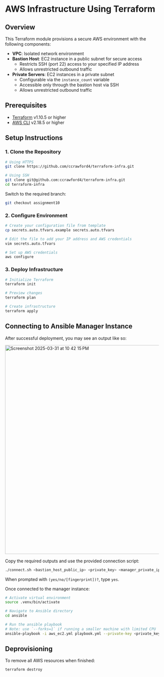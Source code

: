 # AWS Infrastructure Using Terraform

## Overview

This Terraform module provisions a secure AWS environment with the following components:

- **VPC**: Isolated network environment
- **Bastion Host**: EC2 instance in a public subnet for secure access
  - Restricts SSH (port 22) access to your specified IP address
  - Allows unrestricted outbound traffic
- **Private Servers**: EC2 instances in a private subnet
  - Configurable via the `instance_count` variable
  - Accessible only through the bastion host via SSH
  - Allows unrestricted outbound traffic

## Prerequisites

- [Terraform](https://developer.hashicorp.com/terraform/install) v1.10.5 or higher
- [AWS CLI](https://docs.aws.amazon.com/cli/latest/userguide/getting-started-install.html) v2.18.5 or higher

## Setup Instructions

### 1. Clone the Repository

```bash
# Using HTTPS
git clone https://github.com/ccrawford4/terraform-infra.git 

# Using SSH
git clone git@github.com:ccrawford4/terraform-infra.git
cd terraform-infra
```

Switch to the required branch:

```bash
git checkout assignment10
```

### 2. Configure Environment

```bash
# Create your configuration file from template
cp secrets.auto.tfvars.example secrets.auto.tfvars

# Edit the file to add your IP address and AWS credentials
vim secrets.auto.tfvars

# Set up AWS credentials
aws configure
```

### 3. Deploy Infrastructure

```bash
# Initialize Terraform
terraform init

# Preview changes
terraform plan

# Create infrastructure
terraform apply
```

## Connecting to Ansible Manager Instance

After successful deployment, you may see an output like so:

<img width="682" alt="Screenshot 2025-03-31 at 10 42 15 PM" src="https://github.com/user-attachments/assets/2540849e-e4eb-4164-89c8-ee889328ca2b" />

Copy the required outputs and use the provided connection script:

```bash
./connect.sh <bastion_host_public_ip> <private_key> <manager_private_ip>
```

When prompted with `(yes/no/[fingerprint])?`, type `yes`.

Once connected to the manager instance:

```bash
# Activate virtual environment
source .venv/bin/activate

# Navigate to Ansible directory
cd ansible

# Run the ansible playbook
# Note: use `--forks=1` if running a smaller machine with limited CPU
ansible-playbook -i aws_ec2.yml playbook.yml --private-key <private_key> --forks=1
```

## Deprovisioning

To remove all AWS resources when finished:

```bash
terraform destroy
```
